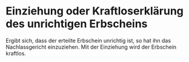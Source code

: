# Einziehung oder Kraftloserklärung des unrichtigen Erbscheins

Ergibt sich, dass der erteilte Erbschein unrichtig ist, so hat ihn das Nachlassgericht einzuziehen. Mit der Einziehung wird der Erbschein kraftlos.